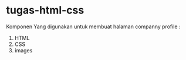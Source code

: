 # tugas-html-css


Komponen Yang digunakan untuk membuat halaman companny profile :
1. HTML
2. CSS
3. images
